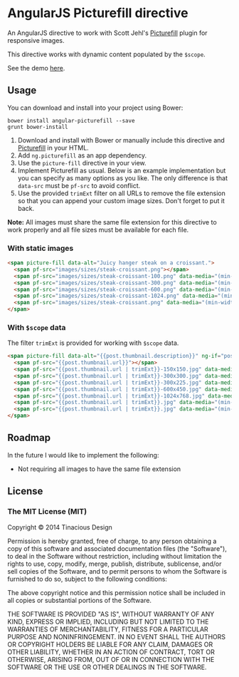 # AngularJS Picturefill directive

An AngularJS directive to work with Scott Jehl's [Picturefill](https://github.com/scottjehl/picturefill) plugin for responsive images.

This directive works with dynamic content populated by the `$scope`.

See the demo [here](http://tinacious.github.io/angular-picturefill/).


## Usage

You can download and install into your project using Bower:

```
bower install angular-picturefill --save
grunt bower-install
```

1. Download and install with Bower or manually include this directive and [Picturefill](https://github.com/scottjehl/picturefill) in your HTML.
2. Add `ng.picturefill` as an app dependency.
3. Use the `picture-fill` directive in your view.
4. Implement Picturefill as usual. Below is an example implementation but you can specify as many options as you like. The only difference is that `data-src` must be `pf-src` to avoid conflict.
5. Use the provided `trimExt` filter on all URLs to remove the file extension so that you can append your custom image sizes. Don't forget to put it back. 

**Note:** All images must share the same file extension for this directive to work properly and all file sizes must be available for each file.

### With static images

```html
<span picture-fill data-alt="Juicy hanger steak on a croissant.">
  <span pf-src="images/sizes/steak-croissant.png"></span>
  <span pf-src="images/sizes/steak-croissant-100.png" data-media="(min-width: 1px)"></span>
  <span pf-src="images/sizes/steak-croissant-300.png" data-media="(min-width: 400px)"></span>
  <span pf-src="images/sizes/steak-croissant-600.png" data-media="(min-width: 645px)"></span>
  <span pf-src="images/sizes/steak-croissant-1024.png" data-media="(min-width: 960px)"></span>
  <span pf-src="images/sizes/steak-croissant.png" data-media="(min-width: 1200px)"></span>
</span>
```

### With `$scope` data

The filter `trimExt` is provided for working with `$scope` data.

```html
<span picture-fill data-alt="{{post.thumbnail.description}}" ng-if="post.thumbnail">
  <span pf-src="{{post.thumbnail.url}}"></span>
  <span pf-src="{{post.thumbnail.url | trimExt}}-150x150.jpg" data-media="(min-width: 1px)"></span>
  <span pf-src="{{post.thumbnail.url | trimExt}}-300x300.jpg" data-media="(min-width: 1px) and (-webkit-min-device-pixel-ratio: 1.5),(min-resolution: 144dpi),(min-resolution: 1.5dppx)"></span>
  <span pf-src="{{post.thumbnail.url | trimExt}}-300x225.jpg" data-media="(min-width: 320px)"></span>
  <span pf-src="{{post.thumbnail.url | trimExt}}-600x450.jpg" data-media="(min-width: 320px) and (-webkit-min-device-pixel-ratio: 1.5),(min-resolution: 144dpi),(min-resolution: 1.5dppx)"></span>
  <span pf-src="{{post.thumbnail.url | trimExt}}-1024x768.jpg" data-media="(min-width: 645px)"></span>
  <span pf-src="{{post.thumbnail.url | trimExt}}.jpg" data-media="(min-width: 645px) and (-webkit-min-device-pixel-ratio: 1.5),(min-resolution: 144dpi),(min-resolution: 1.5dppx)"></span>
  <span pf-src="{{post.thumbnail.url | trimExt}}.jpg" data-media="(min-width: 2068px)"></span>
</span>
```

## Roadmap

In the future I would like to implement the following:

- Not requiring all images to have the same file extension

## License

### The MIT License (MIT)

Copyright &copy; 2014 Tinacious Design

Permission is hereby granted, free of charge, to any person obtaining a copy
of this software and associated documentation files (the "Software"), to deal
in the Software without restriction, including without limitation the rights
to use, copy, modify, merge, publish, distribute, sublicense, and/or sell
copies of the Software, and to permit persons to whom the Software is
furnished to do so, subject to the following conditions:

The above copyright notice and this permission notice shall be included in
all copies or substantial portions of the Software.

THE SOFTWARE IS PROVIDED "AS IS", WITHOUT WARRANTY OF ANY KIND, EXPRESS OR
IMPLIED, INCLUDING BUT NOT LIMITED TO THE WARRANTIES OF MERCHANTABILITY,
FITNESS FOR A PARTICULAR PURPOSE AND NONINFRINGEMENT. IN NO EVENT SHALL THE
AUTHORS OR COPYRIGHT HOLDERS BE LIABLE FOR ANY CLAIM, DAMAGES OR OTHER
LIABILITY, WHETHER IN AN ACTION OF CONTRACT, TORT OR OTHERWISE, ARISING FROM,
OUT OF OR IN CONNECTION WITH THE SOFTWARE OR THE USE OR OTHER DEALINGS IN
THE SOFTWARE.
